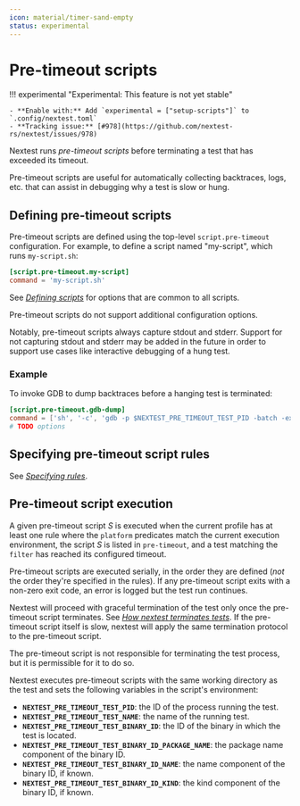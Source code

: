 ```yaml
---
icon: material/timer-sand-empty
status: experimental
---
```


<!-- md:version TODO -->

# Pre-timeout scripts

!!! experimental "Experimental: This feature is not yet stable"

    - **Enable with:** Add `experimental = ["setup-scripts"]` to `.config/nextest.toml`
    - **Tracking issue:** [#978](https://github.com/nextest-rs/nextest/issues/978)


Nextest runs *pre-timeout scripts* before terminating a test that has exceeded
its timeout.

Pre-timeout scripts are useful for automatically collecting backtraces, logs, etc. that can assist in debugging why a test is slow or hung.

## Defining pre-timeout scripts

Pre-timeout scripts are defined using the top-level `script.pre-timeout` configuration. For example, to define a script named "my-script", which runs `my-script.sh`:

```toml title="Script definition in <code>.config/nextest.toml</code>"
[script.pre-timeout.my-script]
command = 'my-script.sh'
```

See [_Defining scripts_](index.md#defining-scripts) for options that are common to all scripts.

Pre-timeout scripts do not support additional configuration options.

Notably, pre-timeout scripts always capture stdout and stderr. Support for not capturing stdout and stderr may be added in the future in order to support use cases like interactive debugging of a hung test.

### Example

To invoke GDB to dump backtraces before a hanging test is terminated:

```toml title="Advanced pre-timeout script definition"
[script.pre-timeout.gdb-dump]
command = ['sh', '-c', 'gdb -p $NEXTEST_PRE_TIMEOUT_TEST_PID -batch -ex "thread apply all backtrace"']
# TODO options
```

## Specifying pre-timeout script rules

See [_Specifying rules_](index.md#specifying-rules).

## Pre-timeout script execution

A given pre-timeout script _S_ is executed when the current profile has at least one rule where the `platform` predicates match the current execution environment, the script _S_ is listed in `pre-timeout`, and a test matching the `filter` has reached its configured timeout.

Pre-timeout scripts are executed serially, in the order they are defined (_not_ the order they're specified in the rules). If any pre-timeout script exits with a non-zero exit code, an error is logged but the test run continues.

Nextest will proceed with graceful termination of the test only once the pre-timeout script terminates. See [_How nextest terminates tests_](#defining-pre-timeout-scripts). If the pre-timeout script itself is slow, nextest will apply the same termination protocol to the pre-timeout script.

The pre-timeout script is not responsible for terminating the test process, but it is permissible for it to do so.

Nextest executes pre-timeout scripts with the same working directory as the test and sets the following variables in the script's environment:

  * **`NEXTEST_PRE_TIMEOUT_TEST_PID`**: the ID of the process running the test.
  * **`NEXTEST_PRE_TIMEOUT_TEST_NAME`**: the name of the running test.
  * **`NEXTEST_PRE_TIMEOUT_TEST_BINARY_ID`**: the ID of the binary in which the test is located.
  * **`NEXTEST_PRE_TIMEOUT_TEST_BINARY_ID_PACKAGE_NAME`**: the package name component of the binary ID.
  * **`NEXTEST_PRE_TIMEOUT_TEST_BINARY_ID_NAME`**: the name component of the binary ID, if known.
  * **`NEXTEST_PRE_TIMEOUT_TEST_BINARY_ID_KIND`**: the kind component of the binary ID, if known.

<!-- TODO: a protocol for writing script logs to a file and telling nextest to attach them to JUnit reports? -->
